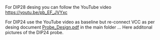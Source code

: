 For DIP28 desing you can follow the YouTube video https://youtu.be/pb_EF_JVYxc

For DIP24 use the YouTube video as baseline but re-connect VCC as per desing document [Probe_Design.pdf](https://github.com/Kris-Sekula/EPROM-EMU-NG/blob/master/Probe_Design.pdf) in the main folder ... Here additonal pictures of the DIP24 probe.
